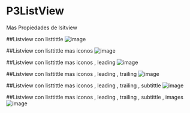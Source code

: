 # P3ListView
Mas Propiedades de lsitview

##Listview con listtittle
![image](https://github.com/user-attachments/assets/d00b3c9e-8493-43a5-b0df-5f157a2a2748)

##Listview con listtittle mas iconos
![image](https://github.com/user-attachments/assets/96e5e157-e36a-40d2-a3fc-042e8152d149)

##Listview con listtittle mas iconos , leading
![image](https://github.com/user-attachments/assets/842c70b3-e823-408f-a2fb-f6f3d27baab9)

##Listview con listtittle mas iconos , leading , trailing
![image](https://github.com/user-attachments/assets/f16b8e32-44b9-40ce-aec3-2f692f27ccd8)

##Listview con listtittle mas iconos , leading , trailing , subtittle
![image](https://github.com/user-attachments/assets/81a52a83-e054-4b38-9ec8-7d28f460ba63)

##Listview con listtittle mas iconos , leading , trailing , subtittle , images
![image](https://github.com/user-attachments/assets/e695a38f-047e-4683-992e-b9a5f207f9db)
